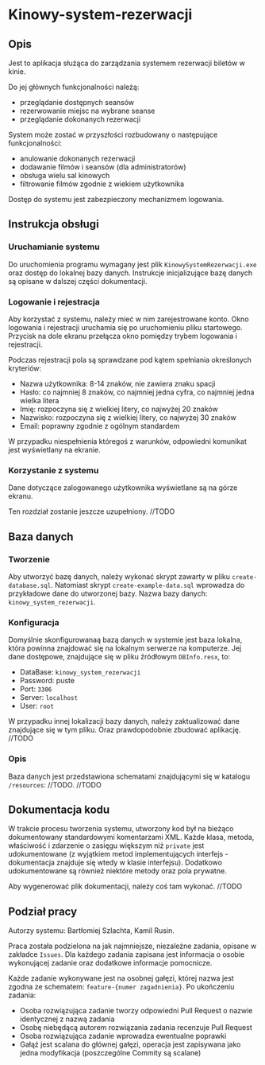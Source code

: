# Kinowy-system-rezerwacji

## Opis

Jest to aplikacja służąca do zarządzania systemem rezerwacji biletów w kinie.

Do jej głównych funkcjonalności należą:
- przeglądanie dostępnych seansów
- rezerwowanie miejsc na wybrane seanse
- przeglądanie dokonanych rezerwacji

System może zostać w przyszłości rozbudowany o następujące funkcjonalności:
- anulowanie dokonanych rezerwacji
- dodawanie filmów i seansów (dla administratorów)
- obsługa wielu sal kinowych
- filtrowanie filmów zgodnie z wiekiem użytkownika

Dostęp do systemu jest zabezpieczony mechanizmem logowania.

## Instrukcja obsługi

### Uruchamianie systemu

Do uruchomienia programu wymagany jest plik `KinowySystemRezerwacji.exe` oraz dostęp do lokalnej bazy danych. Instrukcje inicjalizujące bazę danych są opisane w dalszej części dokumentacji.

### Logowanie i rejestracja

Aby korzystać z systemu, należy mieć w nim zarejestrowane konto. Okno logowania i rejestracji uruchamia się po uruchomieniu pliku startowego. Przycisk na dole ekranu przełącza okno pomiędzy trybem logowania i rejestracji. 

Podczas rejestracji pola są sprawdzane pod kątem spełniania określonych kryteriów:
- Nazwa użytkownika: 8-14 znaków, nie zawiera znaku spacji
- Hasło: co najmniej 8 znaków, co najmniej jedna cyfra, co najmniej jedna wielka litera
- Imię: rozpoczyna się z wielkiej litery, co najwyżej 20 znaków
- Nazwisko: rozpoczyna się z wielkiej litery, co najwyżej 30 znaków
- Email: poprawny zgodnie z ogólnym standardem

W przypadku niespełnienia któregoś  z warunków, odpowiedni komunikat jest wyświetlany na ekranie.

### Korzystanie z systemu

Dane dotyczące zalogowanego użytkownika wyświetlane są na górze ekranu.

Ten rozdział zostanie jeszcze uzupełniony. //TODO

## Baza danych

### Tworzenie

Aby utworzyć bazę danych, należy wykonać skrypt zawarty w pliku `create-database.sql`. Natomiast skrypt `create-example-data.sql` wprowadza do przykładowe dane do utworzonej bazy. Nazwa bazy danych: `kinowy_system_rezerwacji`.

### Konfiguracja

Domyślnie skonfigurowanaą bazą danych w systemie jest baza lokalna, która powinna znajdować się na lokalnym serwerze na komputerze. Jej dane dostępowe, znajdujące się w pliku źródłowym `DBInfo.resx`, to:
- DataBase: `kinowy_system_rezerwacji`
- Password: puste
- Port: `3306`
- Server: `localhost`
- User: `root`

W przypadku innej lokalizacji bazy danych, należy zaktualizować dane znajdujące się w tym pliku. Oraz prawdopodobnie zbudować aplikację. //TODO

### Opis

Baza danych jest przedstawiona schematami znajdującymi się w katalogu `/resources`: //TODO. 
//TODO

## Dokumentacja kodu

W trakcie procesu tworzenia systemu, utworzony kod był na bieżąco dokumentowany standardowymi komentarzami XML. Każde klasa, metoda, właściwość i zdarzenie o zasięgu większym niż `private` jest udokumentowane (z wyjątkiem metod implementujących interfejs - dokumentacja znajduje się wtedy w klasie interfejsu). Dodatkowo udokumentowane są również niektóre metody oraz pola prywatne. 

Aby wygenerować plik dokumentacji, należy coś tam wykonać. //TODO

## Podział pracy

Autorzy systemu: Bartłomiej Szlachta, Kamil Rusin.

Praca została podzielona na jak najmniejsze, niezależne zadania, opisane w zakładce `Issues`. Dla każdego zadania zapisana jest informacja o osobie wykonującej zadanie oraz dodatkowe informacje pomocnicze.

Każde zadanie wykonywane jest na osobnej gałęzi, której nazwa jest zgodna ze schematem: `feature-{numer zagadnienia}`. Po ukończeniu zadania:
- Osoba rozwiązująca zadanie tworzy odpowiedni Pull Request o nazwie identycznej z nazwą zadania
- Osobę niebędącą autorem rozwiązania zadania recenzuje Pull Request 
- Osoba rozwiązująca zadanie wprowadza ewentualne poprawki
- Gałąź jest scalana do głównej gałęzi, operacja jest zapisywana jako jedna modyfikacja (poszczególne Commity są scalane)
